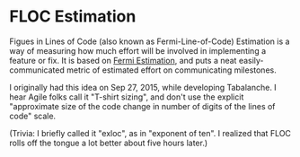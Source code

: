 # FLOC Estimation

Figues in Lines of Code (also known as Fermi-Line-of-Code) Estimation is a way of measuring how much effort will be involved in implementing a feature or fix. It is based on [Fermi Estimation](https://en.wikipedia.org/wiki/Fermi_problem), and puts a neat easily-communicated metric of estimated effort on communicating milestones.

I originally had this idea on Sep 27, 2015, while developing Tabalanche. I hear Agile folks call it "T-shirt sizing", and don't use the explicit "approximate size of the code change in number of digits of the lines of code" scale.

(Trivia: I briefly called it "exloc", as in "exponent of ten". I realized that FLOC rolls off the tongue a lot better about five hours later.)
